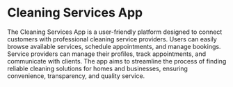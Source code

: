 # Cleaning Services App

The Cleaning Services App is a user-friendly platform designed to connect customers with professional cleaning service providers. Users can easily browse available services, schedule appointments, and manage bookings. Service providers can manage their profiles, track appointments, and communicate with clients. The app aims to streamline the process of finding reliable cleaning solutions for homes and businesses, ensuring convenience, transparency, and quality service.